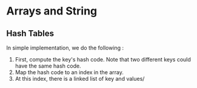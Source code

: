 # Arrays and String
## Hash Tables 
In simple implementation, we do the following :
1. First, compute the key's hash code. Note that two different keys could have the same hash code.
2. Map the hash code to an index in the array.
3. At this index, there is a linked list of key and values/
<!--stackedit_data:
eyJoaXN0b3J5IjpbLTQ4NTM4Nzc1XX0=
-->
